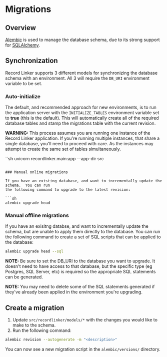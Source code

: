 # Migrations

## Overview

[Alembic](https://alembic.sqlalchemy.org/en/latest/) is used to manage the database schema,
due to its strong support for [SQLAlchemy](https://docs.sqlalchemy.org/en/20/orm/quickstart.html).

## Synchronization

Record Linker supports 3 different models for synchronizing the database schema with an environment.
All 3 will require the `DB_URI` environment variable to be set.

### Auto-initialize

The default, and recommended approach for new environments, is to run the application server
with the `INITIALIZE_TABLES` environment variable set to **true** (this is the default). This
will automatically create all of the required database tables and stamp the migrations table with
the current revision.

**WARNING:** This process assumes you are running one instance of the Record Linker application.
If you're running multiple instances, that share a single database, you'll need to proceed with
care. As the instances may attempt to create the same set of tables simultaneously.

``sh
uvicorn recordlinker.main:app --app-dir src
```

### Manual online migrations

If you have an existing database, and want to incrementally update the schema.  You can run
the following command to upgrade to the latest revision:

```sh
alembic upgrade head
```

### Manual offline migrations

If you have an exisitng databse, and want to incrementally update the schema, but are unable
to apply them directly to the database. You can run the following command to create a set of SQL
scripts that can be applied to the database:

```sh
alembic upgrade head --sql
```

**NOTE:** Be sure to set the DB_URI to the database you want to upgrade.  It doesn't need to have
access to that database, but the specific type (eg Postgres, SQL Server, etc) is required so the
appropriate SQL statements can be generated.

**NOTE:** You may need to delete some of the SQL statements generated if they've already been
applied in the environment you're upgrading.

## Create a migration

1. Update `src/recordlinker/models/*` with the changes you would like to make to the schema.
2. Run the following command:

```sh
alembic revision --autogenerate -m "<description>"
```
You can now see a new migration script in the `alembic/versions/` directory.
